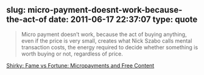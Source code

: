 slug: micro-payment-doesnt-work-because-the-act-of
date: 2011-06-17 22:37:07
type: quote
---

> Micro payment doesn’t work, because the act of buying anything, even if the price is very small, creates what Nick Szabo calls mental transaction costs, the energy required to decide whether something is worth buying or not, regardless of price.

[Shirky: Fame vs Fortune: Micropayments and Free Content](http://shirky.com/writings/fame_vs_fortune.html)
